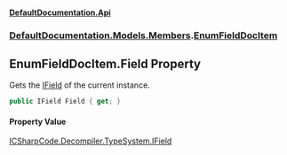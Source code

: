 #### [DefaultDocumentation.Api](index.md 'index')
### [DefaultDocumentation.Models.Members](index.md#DefaultDocumentation.Models.Members 'DefaultDocumentation.Models.Members').[EnumFieldDocItem](EnumFieldDocItem.md 'DefaultDocumentation.Models.Members.EnumFieldDocItem')

## EnumFieldDocItem.Field Property

Gets the [IField](https_//github.com/icsharpcode/ILSpy 'ICSharpCode.Decompiler.TypeSystem.IField') of the current instance.

```csharp
public IField Field { get; }
```

#### Property Value
[ICSharpCode.Decompiler.TypeSystem.IField](https_//docs.microsoft.com/en-us/dotnet/api/ICSharpCode.Decompiler.TypeSystem.IField 'ICSharpCode.Decompiler.TypeSystem.IField')